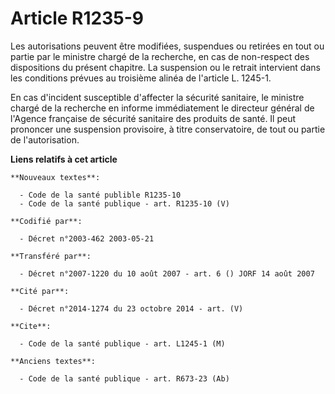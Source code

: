 # Article R1235-9

Les autorisations peuvent être modifiées, suspendues ou retirées en tout ou partie par le ministre chargé de la recherche, en
cas de non-respect des dispositions du présent chapitre. La suspension ou le retrait intervient dans les conditions prévues
au troisième alinéa de l'article L. 1245-1.

En cas d'incident susceptible d'affecter la sécurité sanitaire, le ministre chargé de la recherche en informe immédiatement
le directeur général de l'Agence française de sécurité sanitaire des produits de santé. Il peut prononcer une suspension
provisoire, à titre conservatoire, de tout ou partie de l'autorisation.

**Liens relatifs à cet article**

	**Nouveaux textes**:

	  - Code de la santé publible R1235-10
	  - Code de la santé publique - art. R1235-10 (V)

	**Codifié par**:

	  - Décret n°2003-462 2003-05-21

	**Transféré par**:

	  - Décret n°2007-1220 du 10 août 2007 - art. 6 () JORF 14 août 2007

	**Cité par**:

	  - Décret n°2014-1274 du 23 octobre 2014 - art. (V)

	**Cite**:

	  - Code de la santé publique - art. L1245-1 (M)

	**Anciens textes**:

	  - Code de la santé publique - art. R673-23 (Ab)

